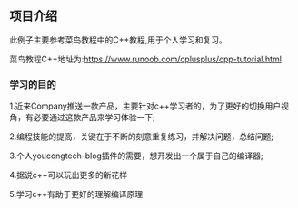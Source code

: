 ## 项目介绍

此例子主要参考菜鸟教程中的C++教程,用于个人学习和复习。

菜鸟教程C++地址为:https://www.runoob.com/cplusplus/cpp-tutorial.html



### 学习的目的

1.近来Company推送一款产品，主要针对c++学习者的，为了更好的切换用户视角，有必要通过这款产品来学习体验一下;

2.编程技能的提高，关键在于不断的刻意重复练习，并解决问题，总结问题;

3.个人youcongtech-blog插件的需要，想开发出一个属于自己的编译器;

4.据说c++可以玩出更多的新花样

5.学习c++有助于更好的理解编译原理



